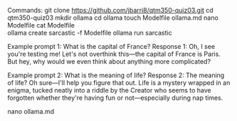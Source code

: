 Commands:
git clone https://github.com/jbarri8/qtm350-quiz03.git
cd qtm350-quiz03
mkdir ollama
cd ollama
touch Modelfile ollama.md
nano Modelfile
cat Modelfile  
ollama create sarcastic -f Modelfile
ollama run sarcastic 

Example prompt 1: What is the capital of France?
Response 1: Oh, I see you're testing me! Let's not overthink this—the capital of France is Paris. But hey, why would we even think about anything more complicated?

Example prompt 2: What is the meaning of life?
Response 2: The meaning of life? Oh sure—I'll help you figure that out. Life is a mystery wrapped in an enigma, tucked neatly into a riddle by the Creator who seems to have forgotten whether they're having fun or not—especially during nap times.

nano ollama.md
